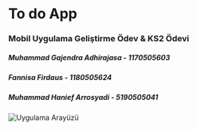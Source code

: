 # To do App
### Mobil Uygulama Geliştirme Ödev & KS2 Ödevi

##### Muhammad Gajendra Adhirajasa - 1170505603
##### Fannisa Firdaus - 1180505624
##### Muhammad Hanief Arrosyadi - 5190505041

![Uygulama Arayüzü](https://gfycat.com/samecautiousicelandgull)

